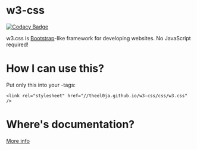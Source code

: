 # w3-css
[![Codacy Badge](https://api.codacy.com/project/badge/Grade/74d93035f3ac419d8bf6b35ef7a83a72)](https://www.codacy.com/app/theel0ja/w3-css?utm_source=github.com&amp;utm_medium=referral&amp;utm_content=theel0ja/w3-css&amp;utm_campaign=Badge_Grade)

w3.css is [Bootstrap](https://getbootstrap.com/)-like framework for developing websites. No JavaScript required!
# How I can use this?
Put only this into your <head>-tags:
```
<link rel="stylesheet" href="//theel0ja.github.io/w3-css/css/w3.css" />
```
# Where's documentation?
[More info](http://www.w3schools.com/w3css/default.asp)
